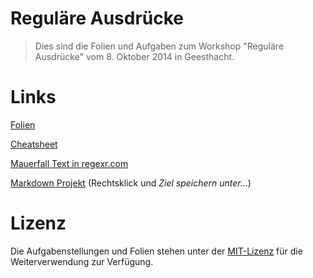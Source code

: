 # Reguläre Ausdrücke

> Dies sind die Folien und Aufgaben zum Workshop "Reguläre Ausdrücke" vom 8. Oktober 2014 in Geesthacht.

# Links

[Folien](http://konstantinkobs.github.io/RegEx)

[Cheatsheet](http://konstantinkobs.github.io/RegEx/Cheatsheet.pdf)

[Mauerfall Text in regexr.com](http://regexr.com/39l3i)

[Markdown Projekt](http://konstantinkobs.github.io/RegEx/Markdown%20Projekt/markdown.html) (Rechtsklick und *Ziel speichern unter...*)

# Lizenz

Die Aufgabenstellungen und Folien stehen unter der [MIT-Lizenz](http://de.wikipedia.org/wiki/MIT-Lizenz) für die Weiterverwendung zur Verfügung.